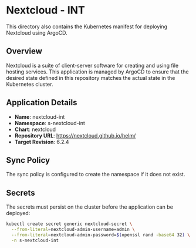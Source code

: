 # Nextcloud - INT

This directory also contains the Kubernetes manifest for deploying Nextcloud using ArgoCD.

## Overview

Nextcloud is a suite of client-server software for creating and using file hosting services. This application is managed by ArgoCD to ensure that the desired state defined in this repository matches the actual state in the Kubernetes cluster.

## Application Details

- **Name**: nextcloud-int
- **Namespace**: s-nextcloud-int
- **Chart**: nextcloud
- **Repository URL**: https://nextcloud.github.io/helm/
- **Target Revision**: 6.2.4

## Sync Policy

The sync policy is configured to create the namespace if it does not exist.

## Secrets

The secrets must persist on the cluster before the application can be deployed:

```bash
kubectl create secret generic nextcloud-secret \
  --from-literal=nextcloud-admin-username=admin \
  --from-literal=nextcloud-admin-password=$(openssl rand -base64 32) \
  -n s-nextcloud-int
```
